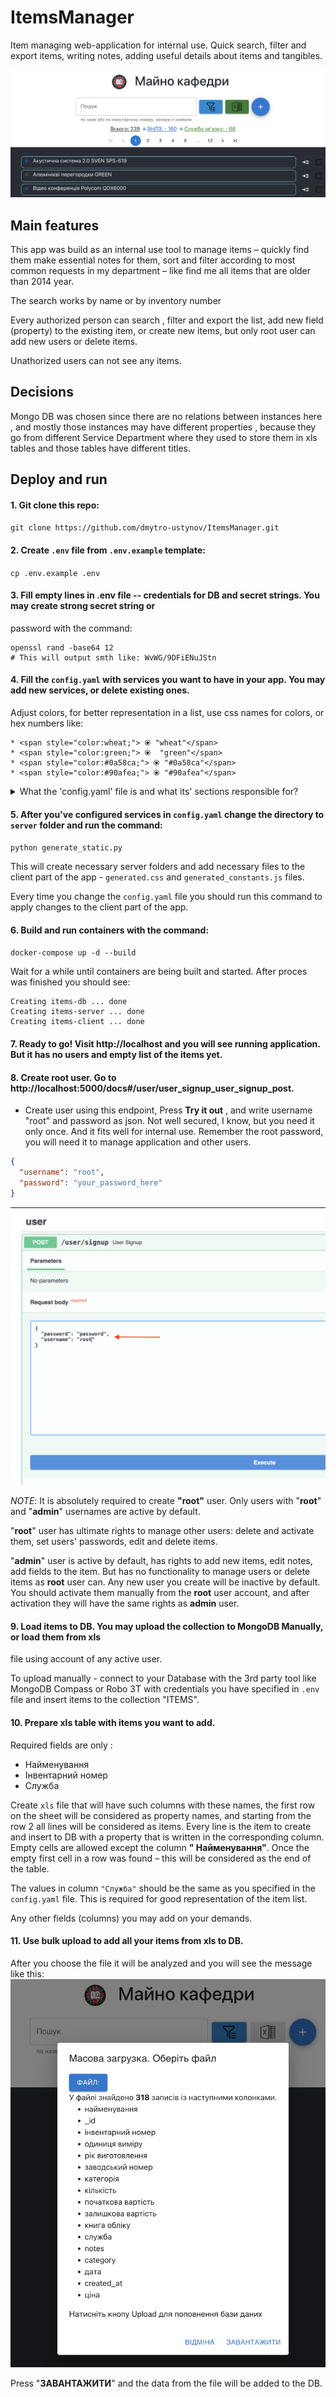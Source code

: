 # ItemsManager

Item managing web-application for internal use. Quick search, filter and export items, writing notes, adding useful
details about items and tangibles.

![img.png](images/img.png)

## Main features

This app was build as an internal use tool to manage items – quickly find them make essential notes for them, sort and
filter according to most common requests in my department – like find me all items that are older than 2014 year.

The search works by name or by inventory number

Every authorized person can search , filter and export the list, add new field (property) to the existing item, or
create new items, but only root user can add new users or delete items.

Unathorized users can not see any items.

## Decisions

Mongo DB was chosen since there are no relations between instances here , and mostly those instances may have different
properties , because they go from different Service Department where they used to store them in xls tables and those
tables have different titles.

## Deploy and run

#### 1. Git clone this repo:

```git clone https://github.com/dmytro-ustynov/ItemsManager.git```

#### 2. Create `.env` file from `.env.example` template:

```cp .env.example .env```

#### 3. Fill empty lines in .env file -- credentials for DB and secret strings. You may create strong secret string or
   password with the command:

```
openssl rand -base64 12 
# This will output smth like: WvWG/9DFiENuJStn 
```

#### 4. Fill the `config.yaml` with services you want to have in your app. You may add new services, or delete existing ones.
   Adjust colors, for better representation in a list, use css names for colors, or hex numbers like:

    * <span style="color:wheat;"> ⦿ "wheat"</span>
    * <span style="color:green;"> ⦿  "green"</span>
    * <span style="color:#0a58ca;"> ⦿ "#0a58ca"</span>
    * <span style="color:#90afea;"> ⦿ "#90afea"</span>

  <details>
  <summary>What the 'config.yaml' file is and what its' sections responsible for?</summary>
  
#### Section services

This section describes how list of the items will look like. It specifies services that you have in your organization. You may add new services or delete(rename) existing in the config.yaml file. The services are used to categorize items in the list. The color of the service is used to represent the service in the list. You may use css color names or hex numbers.

![img5.png](images/img5.png)

#### Section categories

This section describes how filters will look like. It specifies categories that you may use to filter items in the list. You may add new categories or delete(rename) existing in the config.yaml file. If you want filters work properly, the items in DB should have 'category' attribute. The value of the 'category' should be the same as keys in the 'categories' section of the config.yaml file. While the values will be the titles of the checkboxes.

![img4.png](images/img4.png)

The category field in DB may be the comma separated list. In this case the element will be displayed in several categories

Example:

```json
"category": "СЕДО, computers"
```
</details>

#### 5.  After you've configured services in `config.yaml` change the directory to `server` folder and run the command:

`python generate_static.py`

This will create necessary server folders and add necessary files to the client part of the app - `generated.css` and `generated_constants.js` files.

Every time you change the `config.yaml` file you should run this command to apply changes to the client part of the app.

#### 6. Build and run containers with the command:

`docker-compose up -d --build`

Wait for a while until containers are being built and started.
After proces was finished you should see:

```
Creating items-db ... done
Creating items-server ... done
Creating items-client ... done
```

#### 7. Ready to go! Visit http://localhost and you will see running application. But it has no users and empty list of the items yet.


#### 8. Create root user. Go to http://localhost:5000/docs#/user/user_signup_user_signup_post.

- Create user using this endpoint, Press **Try it out** ,  and write username "root" and password as json. Not well secured, I
  know, but you need it only once. And it fits well for internal use. Remember the root password, you will need it to manage application and other users.

```json
{
  "username": "root",
  "password": "your_password_here"
}
 ```

![img3.png](images/img3.png)

_NOTE_:  It is absolutely required to create **"root"** user. Only users with "**root**" and "**admin**"  usernames are active by default. 

"**root**" user has ultimate rights to manage other users: delete and activate them, set users' passwords, edit and delete items. 

"**admin**" user is active by default, has rights to add new items, edit notes, add fields to the item. But has no functionality to manage users or delete items as **root** user can. Any new user you create will be inactive by default. You should activate them manually from the **root** user account, and after activation they will have the same rights as **admin** user.


####  9. Load items to DB. You may upload the collection to MongoDB Manually, or  load them from xls
   file using account of any active user.

To upload manually - connect to your Database with the 3rd party tool like MongoDB Compass or Robo 3T with credentials
you have specified in `.env` file and insert items to the collection "ITEMS".


#### 10. Prepare xls table with items you want to add.
   Required fields are only :

- Найменування
- Інвентарний номер
- Служба

Create `xls` file that will have such columns with these names, the first row on the sheet will be considered as
property names, and starting from the row 2 all lines will be considered as items. Every line is the item to create and insert to DB with a property that is written in the corresponding column. Empty cells are allowed except the column **"
Найменування"**. Once the empty first cell in a row was found – this will be considered as the end of the table.

The values in column `"Служба"` should be the same as you specified in the `config.yaml` file. This is required for good representation of the item list.

Any other fields (columns) you may add on your demands.

#### 11. Use bulk upload to add all your items from xls to DB.

After you choose the file it will be analyzed and you will see the message like this:  
![img2.png](images/img2.png)

Press "**ЗАВАНТАЖИТИ**" and the data from the file will be added to the DB.
